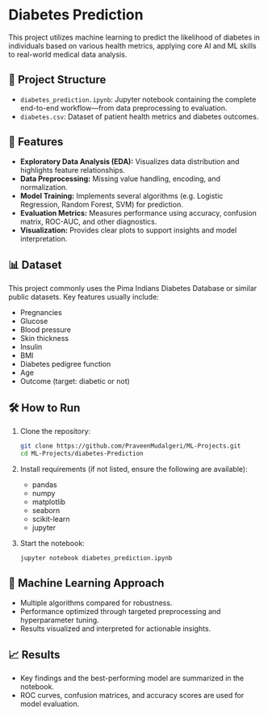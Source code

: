 # Diabetes Prediction

This project utilizes machine learning to predict the likelihood of diabetes in individuals based on various health metrics, applying core AI and ML skills to real-world medical data analysis.

## 📂 Project Structure

- `diabetes_prediction.ipynb`: Jupyter notebook containing the complete end-to-end workflow—from data preprocessing to evaluation.
- `diabetes.csv`: Dataset of patient health metrics and diabetes outcomes.

## 🚀 Features

- **Exploratory Data Analysis (EDA):** Visualizes data distribution and highlights feature relationships.
- **Data Preprocessing:** Missing value handling, encoding, and normalization.
- **Model Training:** Implements several algorithms (e.g. Logistic Regression, Random Forest, SVM) for prediction.
- **Evaluation Metrics:** Measures performance using accuracy, confusion matrix, ROC-AUC, and other diagnostics.
- **Visualization:** Provides clear plots to support insights and model interpretation.

## 📊 Dataset

This project commonly uses the Pima Indians Diabetes Database or similar public datasets. Key features usually include:

- Pregnancies  
- Glucose  
- Blood pressure  
- Skin thickness  
- Insulin  
- BMI  
- Diabetes pedigree function  
- Age  
- Outcome (target: diabetic or not)  

## 🛠️ How to Run

1. Clone the repository:
   ```bash
   git clone https://github.com/PraveenMudalgeri/ML-Projects.git
   cd ML-Projects/diabetes-Prediction
   ```

2. Install requirements (if not listed, ensure the following are available):

   - pandas  
   - numpy  
   - matplotlib  
   - seaborn  
   - scikit-learn  
   - jupyter  

3. Start the notebook:
   ```bash
   jupyter notebook diabetes_prediction.ipynb
   ```

## 🧠 Machine Learning Approach

- Multiple algorithms compared for robustness.
- Performance optimized through targeted preprocessing and hyperparameter tuning.
- Results visualized and interpreted for actionable insights.

## 📈 Results

- Key findings and the best-performing model are summarized in the notebook.
- ROC curves, confusion matrices, and accuracy scores are used for model evaluation.
